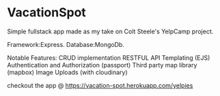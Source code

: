 # VacationSpot
Simple fullstack app made as my take on Colt Steele's YelpCamp project.

Framework:Express.
Database:MongoDb.

Notable Features:
CRUD implementation
RESTFUL API
Templating (EJS)
Authentication and Authorization (passport)
Third party map library (mapbox)
Image Uploads (with cloudinary)

checkout the app @ https://vacation-spot.herokuapp.com/yelpies

